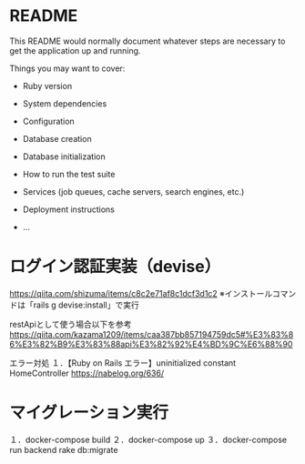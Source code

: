 # README

This README would normally document whatever steps are necessary to get the
application up and running.

Things you may want to cover:

* Ruby version

* System dependencies

* Configuration

* Database creation

* Database initialization

* How to run the test suite

* Services (job queues, cache servers, search engines, etc.)

* Deployment instructions

* ...

# ログイン認証実装（devise）
https://qiita.com/shizuma/items/c8c2e71af8c1dcf3d1c2
※インストールコマンドは「rails g devise:install」で実行

restApiとして使う場合以下を参考
https://qiita.com/kazama1209/items/caa387bb857194759dc5#%E3%83%86%E3%82%B9%E3%83%88api%E3%82%92%E4%BD%9C%E6%88%90

エラー対処
１．【Ruby on Rails エラー】uninitialized constant HomeController
https://nabelog.org/636/

# マイグレーション実行

１．docker-compose build
２．docker-compose up
３．docker-compose run backend rake db:migrate